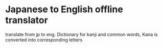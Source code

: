 # Japanese to English offline translator
 translate from jp to eng. Dictionary for kanji and common words, Kana is converted into corresponding letters
